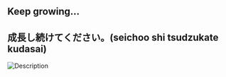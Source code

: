 ## Keep growing...
## 成長し続けてください。(seichoo shi tsudzukate kudasai)
![Description](https://i.pinimg.com/originals/18/42/81/184281f0fe87517a950beb8112c308dd.gif)


